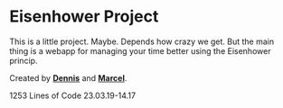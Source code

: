 # Eisenhower Project

This is a little project. Maybe. Depends how crazy we get. But the main thing is a webapp for managing your time better using the Eisenhower princip.

Created by **[Dennis](https://github.com/jollodede/ "/jollodede")** and **[Marcel](https://github.com/thebauzz/ "/thebauzz")**.

1253 Lines of Code 23.03.19-14.17
